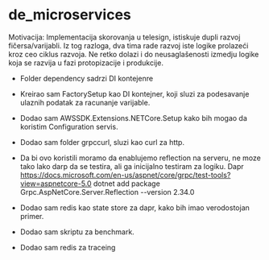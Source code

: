 # de_microservices

Motivacija: Implementacija skorovanja u telesign, istiskuje dupli razvoj fičersa/varijabli. Iz tog razloga, dva tima rade razvoj iste logike prolazeći kroz ceo ciklus razvoja. Ne retko dolazi i do neusaglašenosti izmedju logike koja se razvija u fazi protopizacije i produkcije. 

- Folder dependency sadrzi DI kontejenre
- Kreirao sam FactorySetup kao DI kontejner, koji sluzi za podesavanje ulaznih podatak za racunanje varijable.

- Dodao sam AWSSDK.Extensions.NETCore.Setup kako bih mogao da koristim Configuration servis.

- Dodao sam folder grpccurl, sluzi kao curl za http. 

- Da bi ovo koristili moramo da enablujemo reflection na serveru, ne moze tako lako darp da se testira, ali ga inicijalno testiram za logiku. Dapr 
    https://docs.microsoft.com/en-us/aspnet/core/grpc/test-tools?view=aspnetcore-5.0
    dotnet add package Grpc.AspNetCore.Server.Reflection --version 2.34.0

- Dodao sam redis kao state store za dapr, kako bih imao verodostojan primer.
- Dodao sam skriptu za benchmark.
- Dodao sam redis za traceing

